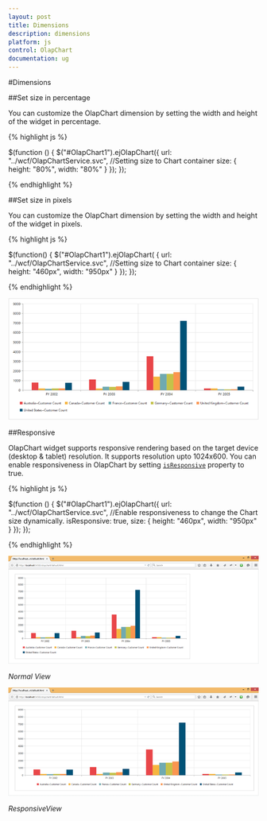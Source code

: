 ```yaml
---
layout: post
title: Dimensions
description: dimensions
platform: js
control: OlapChart
documentation: ug
---
```


#Dimensions

##Set size in percentage

You can customize the OlapChart dimension by setting the width and height of the widget in percentage.

{% highlight js %}

$(function () {
   $("#OlapChart1").ejOlapChart({
       url: "../wcf/OlapChartService.svc", 
       //Setting size to Chart container
       size: {
         height: "80%",
         width: "80%"
       }
    });
});

{% endhighlight %}

##Set size in pixels

You can customize the OlapChart dimension by setting the width and height of the widget in pixels.

{% highlight js %}

$(function()
{
    $("#OlapChart1").ejOlapChart(
    {
        url: "../wcf/OlapChartService.svc",
        //Setting size to Chart container
        size:
        {
            height: "460px",
            width: "950px"
        }
    });
});

{% endhighlight %}

![](Dimensions_images/Dimensions.png) 

##Responsive

OlapChart widget supports responsive rendering based on the target device (desktop & tablet) resolution. It supports resolution upto 1024x600. You can enable responsiveness in OlapChart by setting [`isResponsive`](/js/api/ejolapchart#members:isresponsive) property to true.

{% highlight js %}

$(function () {
   $("#OlapChart1").ejOlapChart({
       url: "../wcf/OlapChartService.svc", 
       //Enable responsiveness to change the Chart size dynamically.
       isResponsive: true,
       size: {
         height: "460px",
         width: "950px"
       }
    });
});

{% endhighlight %}

![](Dimensions_images/NormalView.png)

_Normal View_

![](Dimensions_images/ResponsiveView.png)

_ResponsiveView_